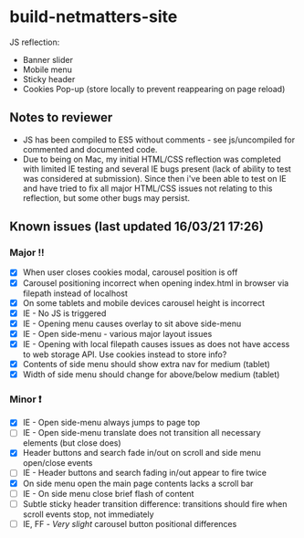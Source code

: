 # build-netmatters-site
JS reflection:
- Banner slider
- Mobile menu
- Sticky header
- Cookies Pop-up (store locally to prevent reappearing on page reload)

## Notes to reviewer
- JS has been compiled to ES5 without comments - see js/uncompiled for commented and documented code.
- Due to being on Mac, my initial HTML/CSS reflection was completed with limited IE testing and several IE bugs present (lack of ability to test was considered at submission). Since then i've been able to test on IE and have tried to fix all major HTML/CSS issues not relating to this reflection, but some other bugs may persist.

## Known issues (last updated 16/03/21 17:26)

### Major :bangbang:
- [x] When user closes cookies modal, carousel position is off
- [x] Carousel positioning incorrect when opening index.html in browser via filepath instead of localhost
- [x] On some tablets and mobile devices carousel height is incorrect
- [x] IE - No JS is triggered
- [x] IE - Opening menu causes overlay to sit above side-menu
- [x] IE - Open side-menu - various major layout issues
- [x] IE - Opening with local filepath causes issues as does not have access to web storage API. Use cookies instead to store info?
- [x] Contents of side menu should show extra nav for medium (tablet)
- [x] Width of side menu should change for above/below medium (tablet)

### Minor :exclamation:
- [x] IE - Open side-menu always jumps to page top
- [ ] IE - Open side-menu translate does not transition all necessary elements (but close does)
- [x] Header buttons and search fade in/out on scroll and side menu open/close events
- [ ] IE - Header buttons and search fading in/out appear to fire twice
- [x] On side menu open the main page contents lacks a scroll bar
- [ ] IE - On side menu close brief flash of content
- [ ] Subtle sticky header transition difference: transitions should fire when scroll events stop, not immediately
- [ ] IE, FF - *Very slight* carousel button positional differences

